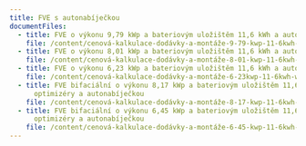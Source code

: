 ```yaml
---
title: FVE s autonabíječkou
documentFiles:
  - title: FVE o výkonu 9,79 kWp a bateriovým uložištěm 11,6 kWh a autonabíječkou
    file: /content/cenová-kalkulace-dodávky-a-montáže-9-79-kwp-11-6kwh-wallbox-leden-2024.pdf
  - title: FVE o výkonu 8,01 kWp a bateriovým uložištěm 11,6 kWh a autonabíječkou
    file: /content/cenová-kalkulace-dodávky-a-montáže-8-01-kwp-11-6kwh-wallbox-leden-2024.pdf
  - title: FVE o výkonu 6,23 kWp a bateriovým uložištěm 11,6 kWh a autonabíječkou
    file: /content/cenová-kalkulace-dodávky-a-montáže-6-23kwp-11-6kwh-wallbox-leden-2024.pdf
  - title: FVE bifaciální o výkonu 8,17 kWp a bateriovým uložištěm 11,6 kWh
      optimizéry a autonabíječkou
    file: /content/cenová-kalkulace-dodávky-a-montáže-8-17-kwp-11-6kwh-wallbox-leden-2024.pdf
  - title: FVE bifaciální o výkonu 6,45 kWp a bateriovým uložištěm 11,6 kWh
      optimizéry a autonabíječkou
    file: /content/cenová-kalkulace-dodávky-a-montáže-6-45-kwp-11-6kwh-wallbox-leden-2024.pdf
---
```

